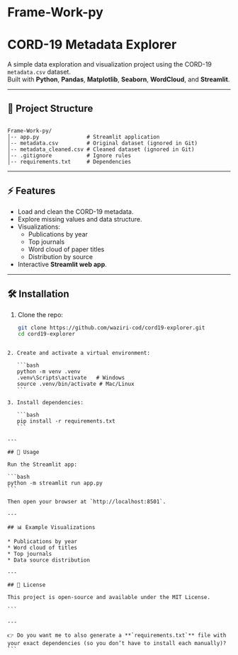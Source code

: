 # Frame-Work-py

# CORD-19 Metadata Explorer

A simple data exploration and visualization project using the CORD-19 `metadata.csv` dataset.  
Built with **Python**, **Pandas**, **Matplotlib**, **Seaborn**, **WordCloud**, and **Streamlit**.

---

## 📂 Project Structure
```

Frame-Work-py/
│-- app.py               # Streamlit application
│-- metadata.csv         # Original dataset (ignored in Git)
│-- metadata_cleaned.csv # Cleaned dataset (ignored in Git)
│-- .gitignore           # Ignore rules
│-- requirements.txt     # Dependencies

````

---

## ⚡ Features
- Load and clean the CORD-19 metadata.
- Explore missing values and data structure.
- Visualizations:
  - Publications by year
  - Top journals
  - Word cloud of paper titles
  - Distribution by source
- Interactive **Streamlit web app**.

---

## 🛠 Installation

1. Clone the repo:
   ```bash
   git clone https://github.com/waziri-cod/cord19-explorer.git
   cd cord19-explorer
````

2. Create and activate a virtual environment:

   ```bash
   python -m venv .venv
   .venv\Scripts\activate   # Windows
   source .venv/bin/activate # Mac/Linux
   ```

3. Install dependencies:

   ```bash
   pip install -r requirements.txt
   ```

---

## 🚀 Usage

Run the Streamlit app:

```bash
python -m streamlit run app.py
```

Then open your browser at `http://localhost:8501`.

---

## 📊 Example Visualizations

* Publications by year
* Word cloud of titles
* Top journals
* Data source distribution

---

## 📜 License

This project is open-source and available under the MIT License.

```

---

👉 Do you want me to also generate a **`requirements.txt`** file with your exact dependencies (so you don’t have to install each manually)?
```
